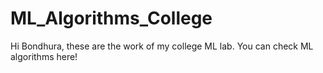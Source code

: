 # ML_Algorithms_College
Hi Bondhura, these are the work of my college ML lab. You can check ML algorithms here!
